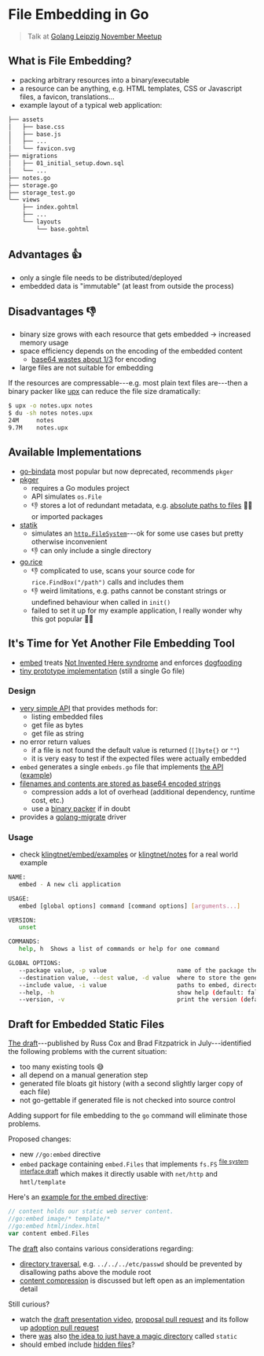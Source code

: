 # File Embedding in Go

> Talk at [Golang Leipzig November Meetup][meetup]

## What is File Embedding?

- packing arbitrary resources into a binary/executable
- a resource can be anything, e.g. HTML templates, CSS or Javascript files, a favicon, translations...
- example layout of a typical web application:

```sh
├── assets
│   ├── base.css
│   ├── base.js
│   ├── ...
│   └── favicon.svg
├── migrations
│   ├── 01_initial_setup.down.sql
│   └── ...
├── notes.go
├── storage.go
├── storage_test.go
└── views
    ├── index.gohtml
    ├── ...
    └── layouts
        └── base.gohtml
```

## Advantages :thumbsup:

- only a single file needs to be distributed/deployed
- embedded data is "immutable" (at least from outside the process)

## Disadvantages :thumbsdown:

- binary size grows with each resource that gets embedded → increased memory usage
- space efficiency depends on the encoding of the embedded content
    - [base64 wastes about 1/3](https://en.wikipedia.org/wiki/Base64#Output_padding) for encoding
- large files are not suitable for embedding

If the resources are compressable---e.g. most plain text files are---then a binary packer like [upx][upx] can reduce the file size dramatically:

```sh
$ upx -o notes.upx notes
$ du -sh notes notes.upx 
24M     notes
9.7M    notes.upx
```

## Available Implementations

- [go-bindata][bindata] most popular but now deprecated, recommends `pkger`
- [pkger][pkger]
    - requires a Go modules project
    - API simulates `os.File`
    - :thumbsdown: stores a lot of redundant metadata, e.g. [absolute paths to files](https://github.com/markbates/pkger#how-it-works-module-aware-pathing) :policewoman: or imported packages
- [statik][statik]
    - simulates an [`http.FileSystem`](https://pkg.go.dev/net/http#FileSystem)---ok for some use cases but pretty otherwise inconvenient
    - :thumbsdown: can only include a single directory
- [go.rice][gorice]
    - :thumbsdown: complicated to use, scans your source code for `rice.FindBox("/path")` calls and includes them
    - :thumbsdown: weird limitations, e.g. paths cannot be constant strings or undefined behaviour when called in `init()`
    - failed to set it up for my example application, I really wonder why this got popular :man_shrugging:

## It's Time for Yet Another File Embedding Tool

- [embed][embed] treats [Not Invented Here syndrome][NIH] and enforces [dogfooding][dogfooding]
- [tiny prototype implementation][embed-gist] (still a single Go file)

### Design

- [very simple API][embed-API] that provides methods for:
    - listing embedded files
    - get file as bytes
    - get file as string
- no error return values
    - if a file is not found the default value is returned (`[]byte{}` or `""`)
    - it is very easy to test if the expected files were actually embedded
- `embed` generates a single `embeds.go` file that implements [the API][embed-API] ([example](https://github.com/klingtnet/embed/blob/78fc802c58e27bec29607f32d9736611694d18e6/examples/migrate/embeds.go))
- [filenames and contents are stored as base64 encoded strings](https://github.com/klingtnet/embed/blob/78fc802c58e27bec29607f32d9736611694d18e6/examples/migrate/embeds.go#L20)
    - compression adds a lot of overhead (additional dependency, runtime cost, etc.)
    - use a [binary packer][upx] if in doubt
- provides a [golang-migrate][golang-migrate] driver

### Usage

- check [klingtnet/embed/examples](https://github.com/klingtnet/embed/tree/master/examples) or [klingtnet/notes](https://github.com/klingtnet/notes) for a real world example

```sh
NAME:
   embed - A new cli application

USAGE:
   embed [global options] command [command options] [arguments...]

VERSION:
   unset

COMMANDS:
   help, h  Shows a list of commands or help for one command

GLOBAL OPTIONS:
   --package value, -p value                    name of the package the generated Go file is associated to (default: "main")
   --destination value, --dest value, -d value  where to store the generated Go file (default: "embeds.go")
   --include value, -i value                    paths to embed, directories are stored recursively (can be used multiple times)
   --help, -h                                   show help (default: false)
   --version, -v                                print the version (default: false)
```

## Draft for Embedded Static Files

[The draft][draft]---published by Russ Cox and Brad Fitzpatrick in July---identified the following problems with the current situation:

- too many existing tools :sweat_smile:
- all depend on a manual generation step
- generated file bloats git history (with a second slightly larger copy of each file)
- not go-gettable if generated file is not checked into source control

Adding support for file embedding to the `go` command will eliminate those problems.

Proposed changes:

- new `//go:embed` directive
- `embed` package containing `embed.Files` that implements `fs.FS` <sup>[file system interface draft][fs-draft]</sup> which makes it directly usable with `net/http` and `hmtl/template`

Here's an [example for the embed directive](https://go.googlesource.com/proposal/+/master/design/draft-embed.md#go_embed-directives):

```go
// content holds our static web server content.
//go:embed image/* template/*
//go:embed html/index.html
var content embed.Files
```

The [draft][draft] also contains various considerations regarding:

- [directory traversal](https://go.googlesource.com/proposal/+/master/design/draft-embed.md#dot_dot_module-boundaries_and-file-name-restrictions), e.g. `../../../etc/passwd` should be prevented by disallowing paths above the module root
- [content compression](https://go.googlesource.com/proposal/+/master/design/draft-embed.md#compression-to-reduce-binary-size) is discussed but left open as an implementation detail

Still curious?

- watch the [draft presentation video][draft-video], [proposal pull request][draft-pr] and its follow up [adoption pull request](https://github.com/golang/go/issues/41191)
- there [was](https://github.com/golang/go/issues/35950#issuecomment-561797246) also [the idea to just have a magic directory](https://github.com/golang/go/issues/35950#issuecomment-561718302) called `static`
- should embed include [hidden files](https://github.com/golang/go/issues/42328#issuecomment-720169922)?

[upx]: https://upx.github.io/
[meetup]: https://www.meetup.com/Leipzig-Golang/events/268785591/
[pkger]: https://github.com/markbates/pkger
[bindata]: https://github.com/jteeuwen/go-bindata
[gorice]: https://github.com/GeertJohan/go.rice
[statik]: https://github.com/rakyll/statik
[embed]: https://github.com/klingtnet/embed
[embed-gist]: https://gist.github.com/klingtnet/b66ecace3e87b10972245fec7e4c3fc5#file-teeny-tiny-file-embed-go
[embed-API]: https://pkg.go.dev/github.com/klingtnet/embed#Embed
[NIH]: https://en.wikipedia.org/wiki/Not_invented_here
[dogfooding]: https://en.wikipedia.org/wiki/Dogfooding
[golang-migrate]: https://github.com/golang-migrate/migrate/
[draft]: https://go.googlesource.com/proposal/+/master/design/draft-embed.md
[draft-pr]: https://github.com/golang/go/issues/35950
[draft-video]: https://golang.org/s/draft-embed-video
[go116]: https://tip.golang.org/doc/go1.16
[fs-draft]: https://golang.org/s/draft-iofs-design